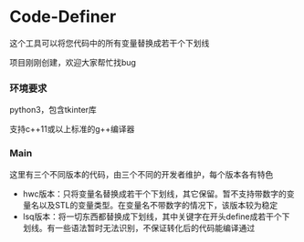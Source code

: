 # Code-Definer

这个工具可以将您代码中的所有变量替换成若干个下划线

项目刚刚创建，欢迎大家帮忙找bug

### 环境要求

python3，包含tkinter库

支持c++11或以上标准的g++编译器

### Main

这里有三个不同版本的代码，由三个不同的开发者维护，每个版本各有特色

- hwc版本：只将变量名替换成若干个下划线，其它保留。暂不支持带数字的变量名以及STL的变量类型。在变量名不带数字的情况下，该版本较为稳定
- lsq版本：将一切东西都替换成下划线，其中关键字在开头define成若干个下划线。有一些语法暂时无法识别，不保证转化后的代码能编译通过